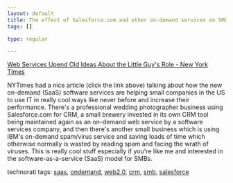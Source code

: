 ```yaml
--- 
layout: default
title: The effect of Salesforce.com and other on-demand services on SMBs
tags: []

type: regular

---
```

<div><a href="http://www.nytimes.com/2006/02/21/business/businessspecial2/21growth.html?ex=1298178000&amp;en=1c876b314e4786c5&amp;ei=5088&amp;partner=rssnyt&amp;emc=rss">Web Services Upend Old Ideas About the Little Guy's Role - New York Times</a> <p> NYTimes had a nice article (click the link above) talking about how the new on-demand (SaaS) software services are helping small companies in the US to use IT in really cool ways like never before and increase their performance. There's a professional wedding photographer business using Salesforce.com for CRM, a small brewery invested in its own CRM tool being maintained again as an on-demand web service by a software services company, and then there's another small business which is using IBM's on-demand spam/virus service and saving loads of time which otherwise normally is wasted by reading spam and facing the wrath of viruses. This is really cool stuff especially if you're like me and interested in the software-as-a-service (SaaS) model for SMBs. </p>  <p>    </p>  <p>    </p>  <p>technorati tags: <a href="http://technorati.com/tag/saas" rel="tag">saas</a>, <a href="http://technorati.com/tag/ondemand" rel="tag">ondemand</a>, <a href="http://technorati.com/tag/web2.0" rel="tag">web2.0</a>, <a href="http://technorati.com/tag/crm" rel="tag">crm</a>, <a href="http://technorati.com/tag/smb" rel="tag">smb</a>, <a href="http://technorati.com/tag/salesforce" rel="tag">salesforce</a></p></div>
